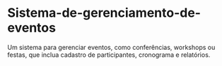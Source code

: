# Sistema-de-gerenciamento-de-eventos
 Um sistema para gerenciar eventos, como conferências, workshops ou festas, que inclua cadastro de participantes, cronograma e relatórios.
